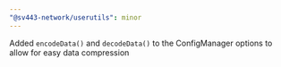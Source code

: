 ```yaml
---
"@sv443-network/userutils": minor
---
```


Added `encodeData()` and `decodeData()` to the ConfigManager options to allow for easy data compression
